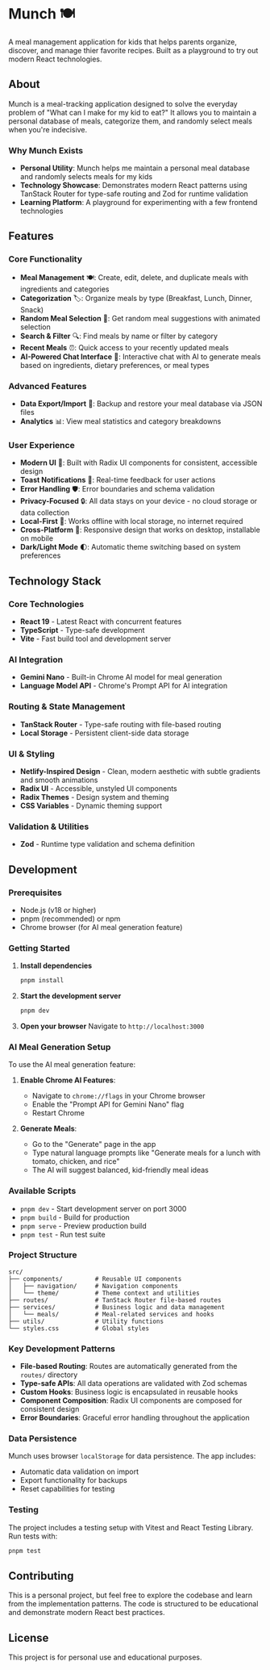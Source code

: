 # Munch 🍽️

A meal management application for kids that helps parents organize, discover, and manage thier favorite recipes. Built as a playground to try out modern React technologies.

## About

Munch is a meal-tracking application designed to solve the everyday problem of "What can I make for my kid to eat?" It allows you to maintain a personal database of meals, categorize them, and randomly select meals when you're indecisive.

### Why Munch Exists

- **Personal Utility**: Munch helps me maintain a personal meal database and randomly selects meals for my kids
- **Technology Showcase**: Demonstrates modern React patterns using TanStack Router for type-safe routing and Zod for runtime validation
- **Learning Platform**: A playground for experimenting with a few frontend technologies

## Features

### Core Functionality

- **Meal Management** 🍽️: Create, edit, delete, and duplicate meals with ingredients and categories
- **Categorization** 🏷️: Organize meals by type (Breakfast, Lunch, Dinner, Snack)
- **Random Meal Selection** 🎲: Get random meal suggestions with animated selection
- **Search & Filter** 🔍: Find meals by name or filter by category
- **Recent Meals** ⏰: Quick access to your recently updated meals
- **AI-Powered Chat Interface** 💬: Interactive chat with AI to generate meals based on ingredients, dietary preferences, or meal types

### Advanced Features

- **Data Export/Import** 📁: Backup and restore your meal database via JSON files
- **Analytics** 📊: View meal statistics and category breakdowns

### User Experience

- **Modern UI** 🎨: Built with Radix UI components for consistent, accessible design
- **Toast Notifications** 🔔: Real-time feedback for user actions
- **Error Handling** 🛡️: Error boundaries and schema validation
- **Privacy-Focused** 🔒: All data stays on your device - no cloud storage or data collection
- **Local-First** 💾: Works offline with local storage, no internet required
- **Cross-Platform** 📱: Responsive design that works on desktop, installable on mobile
- **Dark/Light Mode** 🌓: Automatic theme switching based on system preferences

## Technology Stack

### Core Technologies

- **React 19** - Latest React with concurrent features
- **TypeScript** - Type-safe development
- **Vite** - Fast build tool and development server

### AI Integration

- **Gemini Nano** - Built-in Chrome AI model for meal generation
- **Language Model API** - Chrome's Prompt API for AI integration

### Routing & State Management

- **TanStack Router** - Type-safe routing with file-based routing
- **Local Storage** - Persistent client-side data storage

### UI & Styling

- **Netlify-Inspired Design** - Clean, modern aesthetic with subtle gradients and smooth animations
- **Radix UI** - Accessible, unstyled UI components
- **Radix Themes** - Design system and theming
- **CSS Variables** - Dynamic theming support

### Validation & Utilities

- **Zod** - Runtime type validation and schema definition

## Development

### Prerequisites

- Node.js (v18 or higher)
- pnpm (recommended) or npm
- Chrome browser (for AI meal generation feature)

### Getting Started

1. **Install dependencies**

   ```bash
   pnpm install
   ```

2. **Start the development server**

   ```bash
   pnpm dev
   ```

3. **Open your browser**
   Navigate to `http://localhost:3000`

### AI Meal Generation Setup

To use the AI meal generation feature:

1. **Enable Chrome AI Features**:

   - Navigate to `chrome://flags` in your Chrome browser
   - Enable the "Prompt API for Gemini Nano" flag
   - Restart Chrome

2. **Generate Meals**:
   - Go to the "Generate" page in the app
   - Type natural language prompts like "Generate meals for a lunch with tomato, chicken, and rice"
   - The AI will suggest balanced, kid-friendly meal ideas

### Available Scripts

- `pnpm dev` - Start development server on port 3000
- `pnpm build` - Build for production
- `pnpm serve` - Preview production build
- `pnpm test` - Run test suite

### Project Structure

```
src/
├── components/         # Reusable UI components
│   ├── navigation/     # Navigation components
│   └── theme/          # Theme context and utilities
├── routes/             # TanStack Router file-based routes
├── services/           # Business logic and data management
│   └── meals/          # Meal-related services and hooks
├── utils/              # Utility functions
└── styles.css          # Global styles
```

### Key Development Patterns

- **File-based Routing**: Routes are automatically generated from the `routes/` directory
- **Type-safe APIs**: All data operations are validated with Zod schemas
- **Custom Hooks**: Business logic is encapsulated in reusable hooks
- **Component Composition**: Radix UI components are composed for consistent design
- **Error Boundaries**: Graceful error handling throughout the application

### Data Persistence

Munch uses browser `localStorage` for data persistence. The app includes:

- Automatic data validation on import
- Export functionality for backups
- Reset capabilities for testing

### Testing

The project includes a testing setup with Vitest and React Testing Library. Run tests with:

```bash
pnpm test
```

## Contributing

This is a personal project, but feel free to explore the codebase and learn from the implementation patterns. The code is structured to be educational and demonstrate modern React best practices.

## License

This project is for personal use and educational purposes.
